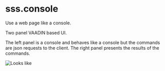 # sss.console
Use a web page like a console.

Two panel VAADIN based UI.

The left panel is a console and behaves like a console but the commands are json requests to the client.
The right panel presents the results of the commands.

![Looks like](https://cloud.githubusercontent.com/assets/6160346/14671884/44b05a4e-06ec-11e6-8f82-746c3304070b.png)

